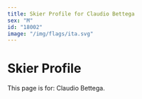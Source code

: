 ```yaml
---
title: Skier Profile for Claudio Bettega
sex: "M"
id: "18002"
image: "/img/flags/ita.svg" 
---
```


# Skier Profile

This page is for: Claudio Bettega.
    